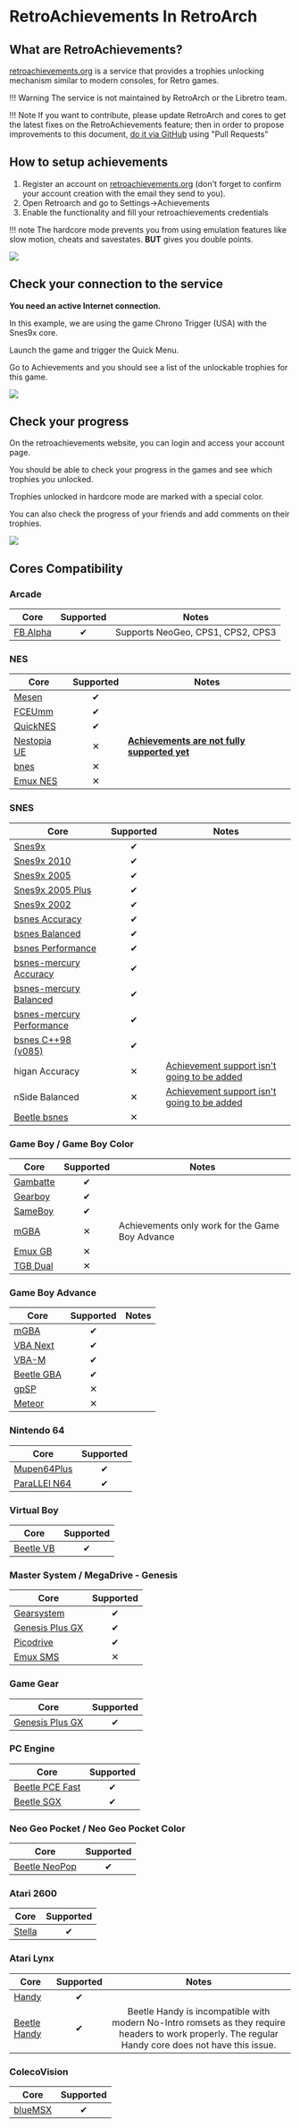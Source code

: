 # RetroAchievements In RetroArch

## **What are RetroAchievements?**

[retroachievements.org](http://www.retroachievements.org/) is a service that provides a trophies unlocking mechanism similar to modern consoles, for Retro games.

!!! Warning
    The service is not maintained by RetroArch or the Libretro team.

!!! Note
    If you want to contribute, please update RetroArch and cores to get the latest fixes on the RetroAchievements feature;
    then in order to propose improvements to this document, [do it via GitHub](https://github.com/libretro/docs/tree/master/docs/guides/retroachievements.md) using "Pull Requests"

## **How to setup achievements**

1. Register an account on [retroachievements.org](http://www.retroachievements.org/) (don't forget to confirm your account creation with the email they send to you).
2. Open Retroarch and go to Settings->Achievements
3. Enable the functionality and fill your retroachievements credentials

!!! note
    The hardcore mode prevents you from using emulation features like slow motion, cheats and savestates.
    **BUT** gives you double points.

![](../image/retroachievements/achievements_settings.png)

## **Check your connection to the service**

**You need an active Internet connection.**

In this example, we are using the game Chrono Trigger (USA) with the Snes9x core.

Launch the game and trigger the Quick Menu.

Go to Achievements and you should see a list of the unlockable trophies for this game.

![](../image/retroachievements/achievements_list.png)

## **Check your progress**

On the retroachievements website, you can login and access your account page.

You should be able to check your progress in the games and see which trophies you unlocked.

Trophies unlocked in hardcore mode are marked with a special color.

You can also check the progress of your friends and add comments on their trophies.

![](../image/retroachievements/achievements_progress.png)

## **Cores Compatibility**

### Arcade

| Core                                                  | Supported | Notes |
|-------------------------------------------------------|:---------:|-------|
| [FB Alpha](https://github.com/libretro/fbalpha)       | ✔         | Supports NeoGeo, CPS1, CPS2, CPS3 |

### NES

| Core                                                  | Supported | Notes |
|-------------------------------------------------------|:---------:|-------|
| [Mesen](https://github.com/SourMesen/Mesen)           | ✔         | |
| [FCEUmm](https://github.com/libretro/libretro-fceumm) | ✔         | |
| [QuickNES](https://github.com/libretro/QuickNES_Core) | ✔         | |
| [Nestopia UE](https://github.com/libretro/nestopia)   | ✕         | [**Achievements are not fully supported yet**](https://github.com/libretro/docs/pull/10) |
| [bnes](https://github.com/libretro/bnes-libretro)     | ✕         | |
| [Emux NES](https://github.com/libretro/emux)          | ✕         | |

### SNES

| Core                                                                         | Supported | Notes |
|------------------------------------------------------------------------------|:---------:|-------|
| [Snes9x](https://github.com/libretro/snes9x)                                 | ✔         | |
| [Snes9x 2010](https://github.com/libretro/snes9x2010)                        | ✔         | |
| [Snes9x 2005](https://github.com/libretro/snes9x2005)                        | ✔         | |
| [Snes9x 2005 Plus](https://github.com/libretro/snes9x2005)                   | ✔         | |
| [Snes9x 2002](https://github.com/libretro/snes9x2002)                        | ✔         | |
| [bsnes Accuracy](https://github.com/libretro/bsnes-libretro)                 | ✔         | |
| [bsnes Balanced](https://github.com/libretro/bsnes-libretro)                 | ✔         | |
| [bsnes Performance](https://github.com/libretro/bsnes-libretro)              | ✔         | |
| [bsnes-mercury Accuracy](https://github.com/libretro/bsnes-mercury)          | ✔         | |
| [bsnes-mercury Balanced](https://github.com/libretro/bsnes-mercury)          | ✔         | |
| [bsnes-mercury Performance](https://github.com/libretro/bsnes-mercury)       | ✔         | |
| [bsnes C++98 (v085)](https://github.com/libretro/bsnes-libretro-cplusplus98) | ✔         | |
| higan Accuracy                                                               | ✕         | [Achievement support isn't going to be added](https://forums.libretro.com/t/is-higan-105-accuracy-supposed-to-be-slow-on-a-3-ghz-ivy-bridge-i7/13405/7?u=esoptron) |
| nSide Balanced                                                               | ✕         | [Achievement support isn't going to be added](https://forums.libretro.com/t/is-higan-105-accuracy-supposed-to-be-slow-on-a-3-ghz-ivy-bridge-i7/13405/7?u=esoptron) |
| [Beetle bsnes](https://github.com/libretro/beetle-bsnes-libretro)            | ✕         | |

### Game Boy / Game Boy Color

| Core                                                      | Supported | Notes |
|-----------------------------------------------------------|:---------:|-------|
| [Gambatte](https://github.com/libretro/gambatte-libretro) | ✔         | |
| [Gearboy](https://github.com/libretro/gearboy)            | ✔         | |
| [SameBoy](https://github.com/libretro/SameBoy)            | ✔         | |
| [mGBA](https://github.com/libretro/mgba)                  | ✕         | Achievements only work for the Game Boy Advance |
| [Emux GB](https://github.com/libretro/emux)               | ✕         | |
| [TGB Dual](https://github.com/libretro/tgbdual-libretro)  | ✕         | |

### Game Boy Advance

| Core                                                          | Supported | Notes |
|---------------------------------------------------------------|:---------:|-------|
| [mGBA](https://github.com/libretro/mgba)                      | ✔         | |
| [VBA Next](https://github.com/libretro/vba-next)              | ✔         | |
| [VBA-M](https://github.com/libretro/vbam-libretro)            | ✔         | |
| [Beetle GBA](https://github.com/libretro/beetle-gba-libretro) | ✔         | |
| [gpSP](https://github.com/libretro/gpsp)                      | ✕         | |
| [Meteor](https://github.com/libretro/meteor-libretro)         | ✕         | |

### Nintendo 64

| Core                                                              | Supported |
|-------------------------------------------------------------------|:---------:|
| [Mupen64Plus](https://github.com/libretro/mupen64plus-libretro)   | ✔         |
| [ParaLLEl N64](https://github.com/libretro/parallel-n64)          | ✔         |

### Virtual Boy

| Core                                                        | Supported |
|-------------------------------------------------------------|:---------:|
| [Beetle VB](https://github.com/libretro/beetle-vb-libretro) | ✔         |

### Master System / MegaDrive - Genesis

| Core                                                           | Supported |
|----------------------------------------------------------------|:---------:|
| [Gearsystem](https://github.com/drhelius/Gearsystem)           | ✔         |
| [Genesis Plus GX](https://github.com/libretro/Genesis-Plus-GX) | ✔         |
| [Picodrive](https://github.com/libretro/picodrive)             | ✔         |
| [Emux SMS](https://github.com/libretro/emux)                   | ✕         |

### Game Gear

| Core                                                           | Supported |
|----------------------------------------------------------------|:---------:|
| [Genesis Plus GX](https://github.com/libretro/Genesis-Plus-GX) | ✔         |

### PC Engine

| Core                                                                    | Supported |
|-------------------------------------------------------------------------|:---------:|
| [Beetle PCE Fast](https://github.com/libretro/beetle-pce-fast-libretro) | ✔         |
| [Beetle SGX](https://github.com/libretro/beetle-supergrafx-libretro)    | ✔         |

### Neo Geo Pocket / Neo Geo Pocket Color

| Core                                                             | Supported |
|------------------------------------------------------------------|:---------:|
| [Beetle NeoPop](https://github.com/libretro/beetle-ngp-libretro) | ✔         |

### Atari 2600

| Core                                                  | Supported |
|-------------------------------------------------------|:---------:|
| [Stella](https://github.com/libretro/stella-libretro) | ✔         |

### Atari Lynx

| Core                                                             | Supported | Notes |
|------------------------------------------------------------------|:---------:|:-----:|
| [Handy](https://github.com/libretro/libretro-handy)              | ✔         |       |
| [Beetle Handy](https://github.com/libretro/beetle-lynx-libretro) | ✔         | Beetle Handy is incompatible with modern No-Intro romsets as they require headers to work properly. The regular Handy core does not have this issue. |

### ColecoVision

| Core                                                        | Supported |
|-------------------------------------------------------------|:---------:|
| [blueMSX](https://github.com/libretro/blueMSX-libretro/)    | ✔         |


